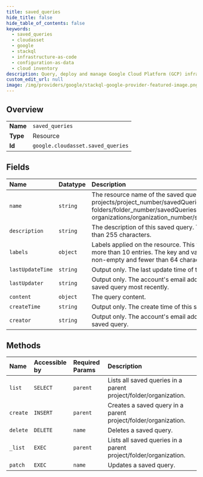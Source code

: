 ```yaml
---
title: saved_queries
hide_title: false
hide_table_of_contents: false
keywords:
  - saved_queries
  - cloudasset
  - google    
  - stackql
  - infrastructure-as-code
  - configuration-as-data
  - cloud inventory
description: Query, deploy and manage Google Cloud Platform (GCP) infrastructure and resources using SQL
custom_edit_url: null
image: /img/providers/google/stackql-google-provider-featured-image.png
---
```

  
    

## Overview
<table><tbody>
<tr><td><b>Name</b></td><td><code>saved_queries</code></td></tr>
<tr><td><b>Type</b></td><td>Resource</td></tr>
<tr><td><b>Id</b></td><td><code>google.cloudasset.saved_queries</code></td></tr>
</tbody></table>

## Fields
| Name | Datatype | Description |
|:-----|:---------|:------------|
| `name` | `string` | The resource name of the saved query. The format must be: * projects/project_number/savedQueries/saved_query_id * folders/folder_number/savedQueries/saved_query_id * organizations/organization_number/savedQueries/saved_query_id |
| `description` | `string` | The description of this saved query. This value should be fewer than 255 characters. |
| `labels` | `object` | Labels applied on the resource. This value should not contain more than 10 entries. The key and value of each entry must be non-empty and fewer than 64 characters. |
| `lastUpdateTime` | `string` | Output only. The last update time of this saved query. |
| `lastUpdater` | `string` | Output only. The account's email address who has updated this saved query most recently. |
| `content` | `object` | The query content. |
| `createTime` | `string` | Output only. The create time of this saved query. |
| `creator` | `string` | Output only. The account's email address who has created this saved query. |
## Methods
| Name | Accessible by | Required Params | Description |
|:-----|:--------------|:----------------|:------------|
| `list` | `SELECT` | `parent` | Lists all saved queries in a parent project/folder/organization. |
| `create` | `INSERT` | `parent` | Creates a saved query in a parent project/folder/organization. |
| `delete` | `DELETE` | `name` | Deletes a saved query. |
| `_list` | `EXEC` | `parent` | Lists all saved queries in a parent project/folder/organization. |
| `patch` | `EXEC` | `name` | Updates a saved query. |
